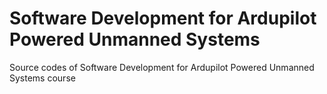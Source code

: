 # Software Development for Ardupilot Powered Unmanned Systems
Source codes of Software Development for Ardupilot Powered Unmanned Systems course
